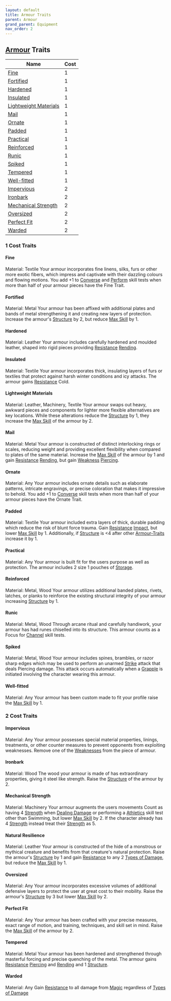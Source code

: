 ```yaml
---
layout: default
title: Armour Traits
parent: Armour
grand_parent: Equipment
nav_order: 2
---
```

## [Armour](Armour) Traits

| Name                                                              | Cost |
| ----------------------------------------------------------------- | ---- |
| [Fine](Armour-Traits#Fine)                                     | 1    |
| [Fortified](Armour-Traits#Fortified)                           | 1    | 
| [Hardened](Armour-Traits#Hardened)                             | 1    |
| [Insulated](Armour-Traits#Insulated)                           | 1    |
| [Lightweight Materials](Armour-Traits#Lightweight%20Materials) | 1    |
| [Mail](Armour-Traits#Mail)                                     | 1    |
| [Ornate](Armour-Traits#Ornate)                                 | 1    |
| [Padded](Armour-Traits#Padded)                                 | 1    |
| [Practical](Armour-Traits#Practical)                           | 1    |
| [Reinforced](Armour-Traits#Reinforced)                         | 1    |
| [Runic](Armour-Traits#Runic)                                   | 1    |
| [Spiked](Armour-Traits#Spiked)                                 | 1    |
| [Tempered](Armour-Traits#Tempered)                             | 1    |
| [Well-fitted](Armour-Traits#Well-fitted)                       | 1    |
| [Impervious](Armour-Traits#Impervious)                         | 2    |
| [Ironbark](Armour-Traits#Ironbark)                             | 2    |
| [Mechanical Strength](Armour-Traits#Mechanical%20Strength)     | 2    |
| [Oversized](Armour-Traits#Oversized)                           | 2    |
| [Perfect Fit](Armour-Traits#Perfect%20Fit)                     | 2    |
| [Warded](Armour-Traits#Warded)                                 | 2    |

### 1 Cost Traits

#### Fine
Material: Textile
Your armour incorporates fine linens, silks, furs or other more exotic fibers, which impress and captivate with their dazzling colours and flowing motions. You add +1 to [Converse](Converse) and [Perform](Perform) skill tests when more than half of your armour pieces have the Fine Trait.

#### Fortified
Material: Metal
Your armour has been affixed with additional plates and bands of metal strengthening it and creating new layers of protection. Increase the armour's [Structure](Armour#Structure) by 2, but reduce [Max Skill](Armour#Max%20Skill) by 1.

#### Hardened
Material: Leather
Your armour includes carefully hardened and moulded leather, shaped into rigid pieces providing [Resistance](Armour#Weakness%20and%20Resistance) [Rending](Combat#Rending). 

#### Insulated
Material: Textile
Your armour incorporates thick, insulating layers of furs or textiles that protect against harsh winter conditions and icy attacks. The armour gains [Resistance](Armour#Weakness%20and%20Resistance) Cold.

#### Lightweight Materials
Material: Leather, Machinery, Textile
Your armour swaps out heavy, awkward pieces and components for lighter more flexible alternatives are key locations. While these alterations reduce the [Structure](Armour#Structure) by 1, they increase the [Max Skill](Armour#Max%20Skill) of the armour by 2.

#### Mail
Material: Metal
Your armour is constructed of distinct interlocking rings or scales, reducing weight and providing excellent flexibility when compared to plates of the same material. Increase the [Max Skill](Armour#Max%20Skill) of the armour by 1 and gain [Resistance](Armour#Weakness%20and%20Resistance) [Rending](Combat#Rending), but gain [Weakness](Armour#Weakness%20and%20Resistance) [Piercing](Combat#Piercing).

#### Ornate
Material: Any
Your armour includes ornate details such as elaborate patterns, intricate engravings, or precise coloration that makes it impressive to behold. You add +1 to [Converse](Converse) skill tests when more than half of your armour pieces have the Ornate Trait.

#### Padded
Material: Textile
Your armour included extra layers of thick, durable padding which reduce the risk of blunt force trauma. Gain [Resistance](Armour#Weakness%20and%20Resistance) [Impact](Combat#Impact), but lower [Max Skill](Armour#Max%20Skill) by 1. Additionally, if [Structure](Armour#Structure) is <4 after other [Armour-Traits](Armour-Traits) increase it by 1.

#### Practical
Material: Any
Your armour is built fit for the users purpose as well as protection. The armour includes 2 size 1 pouches of [Storage](Storage).

#### Reinforced
Material: Metal, Wood
Your armour utilizes additional banded plates, rivets, latches, or planks to reinforce the existing structural integrity of your armour increasing [Structure](Armour#Structure) by 1.

#### Runic
Material: Metal, Wood
Through arcane ritual and carefully handiwork, your armour has had runes chiselled into its structure. This armour counts as a Focus for [Channel](Channel) skill tests.    

#### Spiked
Material: Metal, Wood
Your armour includes spines, brambles, or razor sharp edges which may be used to perform an unarmed [Strike](Strike) attack that deals Piercing damage. This attack occurs automatically when a [Grapple](Combat#Grapple) is initiated involving the character wearing this armour.

#### Well-fitted
Material: Any
Your armour has been custom made to fit your profile raise the [Max Skill](Armour#Max%20Skill) by 1.  

### 2 Cost Traits

#### Impervious
Material: Any
Your armour possesses special material properties, linings, treatments, or other counter measures to prevent opponents from exploiting weaknesses. Remove one of the [Weaknesses](Armour#Weakness%20and%20Resistance) from the piece of armour.

#### Ironbark
Material: Wood
The wood your armour is made of has extraordinary properties, giving it steel like strength. Raise the [Structure](Armour#Structure) of the armour by 2.

#### Mechanical Strength
Material: Machinery
Your armour augments the users movements Count as having 4 [Strength](Strength) when [Dealing Damage](Combat#Dealing%20Damage) or performing a [Athletics](Athletics) skill test other than Swimming, but lower [Max Skill](Armour#Max%20Skill) by 2. If the character already has 4 [Strength](Strength) instead treat their [Strength](Strength) as 5.

#### Natural Resilience
Material: Leather
Your armour is constructed of the hide of a monstrous or mythical creature and benefits from that creature's natural protection. Raise the armour's [Structure](Armour#Structure) by 1 and gain [Resistance](Armour#Weakness%20and%20Resistance) to any 2 [Types of Damage](Combat#Types%20of%20Damage), but reduce the [Max Skill](Armour#Max%20Skill) by 1.

#### Oversized
Material: Any
Your armour incorporates excessive volumes of additional defensive layers to protect the user at great cost to their mobility. Raise the armour's [Structure](Armour#Structure) by 3 but lower [Max Skill](Armour#Max%20Skill) by 2.

#### Perfect Fit
Material: Any
Your armour has been crafted with your precise measures, exact range of motion, and training, techniques, and skill set in mind. Raise the [Max Skill](Armour#Max%20Skill) of the armour by 2.

#### Tempered
Material: Metal
Your armour has been hardened and strengthened through masterful forcing and precise quenching of the metal. The armour gains [Resistance](Armour#Weakness%20and%20Resistance) [Piercing](Combat#Piercing) and [Rending](Combat#Rending) and 1 [Structure](Armour#Structure). 

#### Warded
Material: Any
Gain [Resistance](Armour#Weakness%20and%20Resistance) to all damage from [Magic](magic) regardless of [Types of Damage](Combat#Types%20of%20Damage)